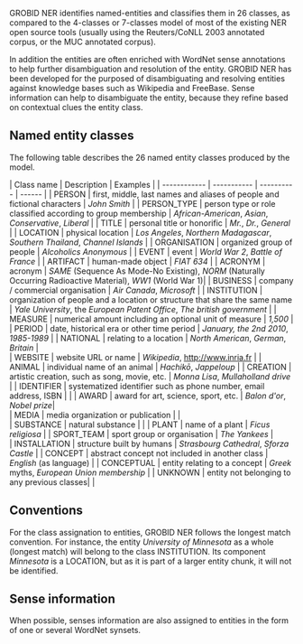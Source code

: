 GROBID NER identifies named-entities and classifies them in 26 classes, as compared to the 4-classes or 7-classes model of most of the existing NER open source tools (usually using the Reuters/CoNLL 2003 annotated corpus, or the MUC annotated corpus). 

In addition the entities are often enriched with WordNet sense annotations to help further disambiguation and resolution of the entity. GROBID NER has been developed for the purposed of disambiguating and resolving entities against knowledge bases such as Wikipedia and FreeBase. Sense information can help to disambiguate the entity, because they refine based on contextual clues the entity class.

## Named entity classes

The following table describes the 26 named entity classes produced by the model. 

| Class name |  Description | Examples | 
| ------------ | ----------- | ---------- | ------ |
| PERSON | first, middle, last names and aliases of people and fictional characters | _John Smith_ | 
| PERSON_TYPE | person type or role classified according to group membership | _African-American_, _Asian_, _Conservative_, _Liberal_ |
| TITLE | personal title or honorific | _Mr._, _Dr._, _General_ |
| LOCATION | physical location | _Los Angeles_, _Northern Madagascar_, _Southern Thailand_, _Channel Islands_ |
| ORGANISATION | organized group of people | _Alcoholics Anonymous_ | 
| EVENT | event | _World War 2_, _Battle of France_ |
| ARTIFACT | human-made object | _FIAT 634_ |
| ACRONYM | acronym | _SAME_ (Sequence As Mode-No Existing), _NORM_ (Naturally Occurring Radioactive Material), _WW1_ (World War 1)|
| BUSINESS | company / commercial organisation | _Air Canada_, _Microsoft_ |
| INSTITUTION | organization of people and a location or structure that share the same name | _Yale University_, the _European Patent Office_, _The british government_ |
| MEASURE | numerical amount including an optional unit of measure | _1,500_ |
| PERIOD | date, historical era or other time period | _January, the 2nd 2010_, _1985-1989_ |
| NATIONAL | relating to a location | _North American_, _German_, _Britain_ |		
| WEBSITE | website URL or name | _Wikipedia_, http://www.inria.fr |
| ANIMAL | individual name of an animal | _Hachikō_, _Jappeloup_ |
| CREATION | artistic creation, such as song, movie, etc. | _Monna Lisa_, _Mullaholland drive_ |
| IDENTIFIER | systematized identifier such as phone number, email address, ISBN |  |
| AWARD | award for art, science, sport, etc. | _Balon d'or_, _Nobel prize_|		
| MEDIA | media organization or publication |  |	
| SUBSTANCE | natural substance | |
| PLANT | name of a plant | _Ficus religiosa_ |
| SPORT_TEAM | sport group or organisation | _The Yankees_ |	
| INSTALLATION | structure built by humans | _Strasbourg Cathedral_, _Sforza Castle_ |
| CONCEPT | abstract concept not included in another class | _English_ (as language) |
| CONCEPTUAL | entity relating to a concept | _Greek_ myths, _European Union membership_ |
| UNKNOWN | entity not belonging to any previous classes|  |
					
## Conventions

For the class assignation to entities, GROBID NER follows the longest match convention. For instance, the entity _University of Minnesota_ as a whole (longest match) will belong to the class INSTITUTION. Its component _Minnesota_ is a LOCATION, but as it is part of a larger entity chunk, it will not be identified. 


## Sense information

When possible, senses information are also assigned to entities in the form of one or several WordNet synsets. 


